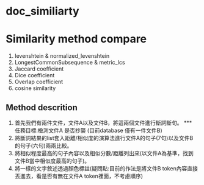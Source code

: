 # doc_similiarty


# Similarity method compare
1. levenshtein & normalized_levenshtein
2. LongestCommonSubsequence & metric_lcs
3. Jaccard coefficient
4. Dice coefficient
5. Overlap coefficient
6. cosine similarity

## Method descrition
1. 首先我們有兩件文件，文件A以及文件B，將這兩個文件進行斷詞斷句。 *** 任務目標:檢測文件A 是否抄襲 (目前database 僅有一件文件B)
2. 將斷詞結果的list套入距離/相似度的演算法進行文件A的句子(7句)以及文件B的句子(六句)兩兩比較。
3. 將相似程度最高的句子內容以及相似分數/距離列出來(以文件A為基準，找到文件B當中相似度最高的句子)。
4. 將一樣的文字敘述透過顏色標註(疑問點:目前的作法是將文件B token內容直接丟進去，看是否有無在文件A token裡面，不考慮順序)
